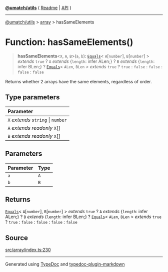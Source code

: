 [**@umatch/utils**](../../README.md) ( [Readme](../../README.md) \| [API](../../API.md) )

---

[@umatch/utils](../../API.md) > [array](../README.md) > hasSameElements

# Function: hasSameElements()

> **hasSameElements**\<`X`, `A`, `B`\>(`a`, `b`): [`Equals`](../../index/type-aliases/type-alias.Equals.md)\< `A`[`number`], `B`[`number`] \> _extends_ `true` ? `A` _extends_ \{`length`: infer ALen;} ? `B` _extends_ \{`length`: infer BLen;} ? [`Equals`](../../index/type-aliases/type-alias.Equals.md)\< `ALen`, `BLen` \> _extends_ `true` ? `true` : `false` : `false` : `false` : `false`

Returns whether 2 arrays have the same elements, regardless of order.

## Type parameters

| Parameter                          |
| :--------------------------------- |
| `X` _extends_ `string` \| `number` |
| `A` _extends_ _readonly_ `X`[]     |
| `B` _extends_ _readonly_ `X`[]     |

## Parameters

| Parameter | Type |
| :-------- | :--- |
| `a`       | `A`  |
| `b`       | `B`  |

## Returns

[`Equals`](../../index/type-aliases/type-alias.Equals.md)\< `A`[`number`], `B`[`number`] \> _extends_ `true` ? `A` _extends_ \{`length`: infer ALen;} ? `B` _extends_ \{`length`: infer BLen;} ? [`Equals`](../../index/type-aliases/type-alias.Equals.md)\< `ALen`, `BLen` \> _extends_ `true` ? `true` : `false` : `false` : `false` : `false`

## Source

[src/array/index.ts:230](https://github.com/umatch-oficial/utils/blob/fe3e40a/src/array/index.ts#L230)

---

Generated using [TypeDoc](https://typedoc.org/) and [typedoc-plugin-markdown](https://www.npmjs.com/package/typedoc-plugin-markdown)

